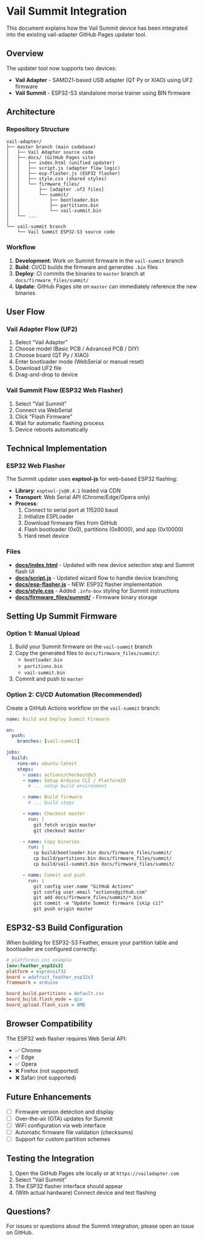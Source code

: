 # Vail Summit Integration

This document explains how the Vail Summit device has been integrated into the existing vail-adapter GitHub Pages updater tool.

## Overview

The updater tool now supports two devices:
- **Vail Adapter** - SAMD21-based USB adapter (QT Py or XIAO) using UF2 firmware
- **Vail Summit** - ESP32-S3 standalone morse trainer using BIN firmware

## Architecture

### Repository Structure

```
vail-adapter/
├── master branch (main codebase)
│   ├── Vail Adapter source code
│   ├── docs/ (GitHub Pages site)
│   │   ├── index.html (unified updater)
│   │   ├── script.js (adapter flow logic)
│   │   ├── esp-flasher.js (ESP32 flasher)
│   │   ├── style.css (shared styles)
│   │   └── firmware_files/
│   │       ├── [adapter .uf2 files]
│   │       └── summit/
│   │           ├── bootloader.bin
│   │           ├── partitions.bin
│   │           └── vail-summit.bin
│   └── ...
│
└── vail-summit branch
    └── Vail Summit ESP32-S3 source code
```

### Workflow

1. **Development**: Work on Summit firmware in the `vail-summit` branch
2. **Build**: CI/CD builds the firmware and generates `.bin` files
3. **Deploy**: CI commits the binaries to `master` branch at `docs/firmware_files/summit/`
4. **Update**: GitHub Pages site on `master` can immediately reference the new binaries

## User Flow

### Vail Adapter Flow (UF2)
1. Select "Vail Adapter"
2. Choose model (Basic PCB / Advanced PCB / DIY)
3. Choose board (QT Py / XIAO)
4. Enter bootloader mode (WebSerial or manual reset)
5. Download UF2 file
6. Drag-and-drop to device

### Vail Summit Flow (ESP32 Web Flasher)
1. Select "Vail Summit"
2. Connect via WebSerial
3. Click "Flash Firmware"
4. Wait for automatic flashing process
5. Device reboots automatically

## Technical Implementation

### ESP32 Web Flasher

The Summit updater uses **esptool-js** for web-based ESP32 flashing:

- **Library**: `esptool-js@0.4.1` loaded via CDN
- **Transport**: Web Serial API (Chrome/Edge/Opera only)
- **Process**:
  1. Connect to serial port at 115200 baud
  2. Initialize ESPLoader
  3. Download firmware files from GitHub
  4. Flash bootloader (0x0), partitions (0x8000), and app (0x10000)
  5. Hard reset device

### Files

- **[docs/index.html](docs/index.html)** - Updated with new device selection step and Summit flash UI
- **[docs/script.js](docs/script.js)** - Updated wizard flow to handle device branching
- **[docs/esp-flasher.js](docs/esp-flasher.js)** - NEW: ESP32 flasher implementation
- **[docs/style.css](docs/style.css)** - Added `.info-box` styling for Summit instructions
- **[docs/firmware_files/summit/](docs/firmware_files/summit/)** - Firmware binary storage

## Setting Up Summit Firmware

### Option 1: Manual Upload
1. Build your Summit firmware on the `vail-summit` branch
2. Copy the generated files to `docs/firmware_files/summit/`:
   - `bootloader.bin`
   - `partitions.bin`
   - `vail-summit.bin`
3. Commit and push to `master`

### Option 2: CI/CD Automation (Recommended)

Create a GitHub Actions workflow on the `vail-summit` branch:

```yaml
name: Build and Deploy Summit Firmware

on:
  push:
    branches: [vail-summit]

jobs:
  build:
    runs-on: ubuntu-latest
    steps:
      - uses: actions/checkout@v3
      - name: Setup Arduino CLI / PlatformIO
        # ... setup build environment

      - name: Build firmware
        # ... build steps

      - name: Checkout master
        run: |
          git fetch origin master
          git checkout master

      - name: Copy binaries
        run: |
          cp build/bootloader.bin docs/firmware_files/summit/
          cp build/partitions.bin docs/firmware_files/summit/
          cp build/vail-summit.bin docs/firmware_files/summit/

      - name: Commit and push
        run: |
          git config user.name "GitHub Actions"
          git config user.email "actions@github.com"
          git add docs/firmware_files/summit/*.bin
          git commit -m "Update Summit firmware [skip ci]"
          git push origin master
```

## ESP32-S3 Build Configuration

When building for ESP32-S3 Feather, ensure your partition table and bootloader are configured correctly:

```ini
# platformio.ini example
[env:feather_esp32s3]
platform = espressif32
board = adafruit_feather_esp32s3
framework = arduino

board_build.partitions = default.csv
board_build.flash_mode = qio
board_upload.flash_size = 8MB
```

## Browser Compatibility

The ESP32 web flasher requires Web Serial API:
- ✅ Chrome
- ✅ Edge
- ✅ Opera
- ❌ Firefox (not supported)
- ❌ Safari (not supported)

## Future Enhancements

- [ ] Firmware version detection and display
- [ ] Over-the-air (OTA) updates for Summit
- [ ] WiFi configuration via web interface
- [ ] Automatic firmware file validation (checksums)
- [ ] Support for custom partition schemes

## Testing the Integration

1. Open the GitHub Pages site locally or at `https://vailadapter.com`
2. Select "Vail Summit"
3. The ESP32 flasher interface should appear
4. (With actual hardware) Connect device and test flashing

## Questions?

For issues or questions about the Summit integration, please open an issue on GitHub.
